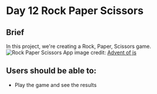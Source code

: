 # **Day 12 Rock Paper Scissors**

## Brief
In this project, we're creating a Rock, Paper, Scissors game.  
![Rock Paper Scissors App](https://coachtestprep.s3.amazonaws.com/direct-uploads/user-117025/41591561-8f0b-4c3c-add8-28c98256e5b4/CleanShot%202021-12-12%20at%2008.35.15.png)
image credit: [Advent of js](https://store.selfteach.me/advent-of-javascript)

## Users should be able to:
- Play the game and see the results
